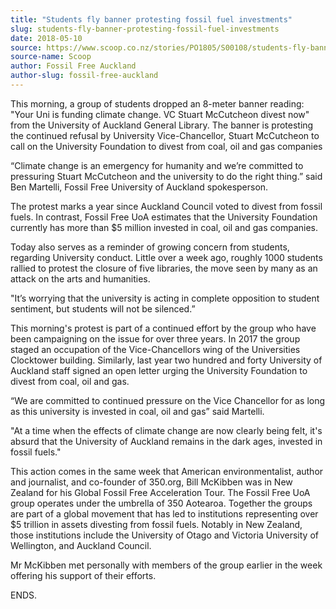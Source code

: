 ```yaml
---
title: "Students fly banner protesting fossil fuel investments"
slug: students-fly-banner-protesting-fossil-fuel-investments
date: 2018-05-10
source: https://www.scoop.co.nz/stories/PO1805/S00108/students-fly-banner-protesting-fossil-fuel-investments.htm
source-name: Scoop
author: Fossil Free Auckland
author-slug: fossil-free-auckland
---
```


<p>This morning, a group of students dropped an 8-meter banner
reading: "Your Uni is funding climate change. VC Stuart
McCutcheon divest now" from the University of Auckland
General Library. The banner is protesting the continued
refusal by University Vice-Chancellor, Stuart McCutcheon to
call on the University Foundation to divest from coal, oil
and gas companies</p>

<p>“Climate change is an emergency for
humanity and we’re committed to pressuring Stuart
McCutcheon and the university to do the right thing.” said
Ben Martelli, Fossil Free University of Auckland
spokesperson.<p>

<p>The protest marks a year since Auckland
Council voted to divest from fossil fuels. In contrast,
Fossil Free UoA estimates that the University Foundation
currently has more than $5 million invested in coal, oil and
gas companies.</p>

<p>Today also serves as a reminder of growing
concern from students, regarding University conduct. Little
over a week ago, roughly 1000 students rallied to protest
the closure of five libraries, the move seen by many as an
attack on the arts and humanities.</p>

<p>"It’s worrying that
the university is acting in complete opposition to student
sentiment, but students will not be silenced.”</p>

<p>This
morning's protest is part of a continued effort by the group
who have been campaigning on the issue for over three years.
In 2017 the group staged an occupation of the
Vice-Chancellors wing of the Universities Clocktower
building.  Similarly, last year two hundred and forty
University of Auckland staff signed an open letter urging
the University Foundation to divest from coal, oil and gas.<p>
<p>“We are committed to continued pressure on the Vice
Chancellor for as long as this university is invested in
coal, oil and gas” said Martelli.</p>

<p>"At a time when the
effects of climate change are now clearly being felt, it's
absurd that the University of Auckland remains in the dark
ages, invested in fossil fuels."</p>

<p>This action comes in the
same week that American environmentalist, author and
journalist, and co-founder of 350.org, Bill McKibben was in New
Zealand for his Global Fossil Free Acceleration Tour. The
Fossil Free UoA group operates under the umbrella of 350
Aotearoa. Together the groups are part of a global movement
that has led to institutions representing over $5 trillion
in assets divesting from fossil fuels. Notably in New
Zealand, those institutions include the University of Otago
and Victoria University of Wellington, and Auckland Council.<p>

<p>Mr McKibben met personally with members of the group
earlier in the week offering his support of their
efforts.</p>

<p>ENDS.</p>  